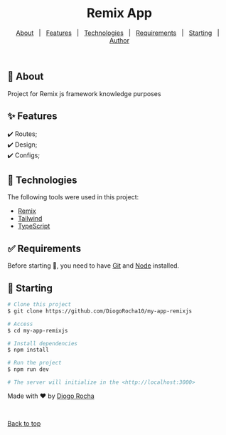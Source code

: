 
<h1 align="center">Remix App </h1>


<!-- Status -->

<!-- <h4 align="center"> 
	🚧  Remix App Template 🚀 Under construction...  🚧
</h4> 

<hr> -->

<p align="center">
  <a href="#dart-about">About</a> &#xa0; | &#xa0; 
  <a href="#sparkles-features">Features</a> &#xa0; | &#xa0;
  <a href="#rocket-technologies">Technologies</a> &#xa0; | &#xa0;
  <a href="#white_check_mark-requirements">Requirements</a> &#xa0; | &#xa0;
  <a href="#checkered_flag-starting">Starting</a> &#xa0; | &#xa0;
  <a href="https://github.com/DiogoRocha10" target="_blank">Author</a>
</p>

<br>

## :dart: About ##

Project for Remix js framework knowledge purposes

## :sparkles: Features ##

:heavy_check_mark: Routes;\
:heavy_check_mark: Design;\
:heavy_check_mark: Configs;

## :rocket: Technologies ##

The following tools were used in this project:

- [Remix](https://remix.run)
- [Tailwind](https://tailwindui.com)
- [TypeScript](https://www.typescriptlang.org/)

## :white_check_mark: Requirements ##

Before starting :checkered_flag:, you need to have [Git](https://git-scm.com) and [Node](https://nodejs.org/en/) installed.

## :checkered_flag: Starting ##

```bash
# Clone this project
$ git clone https://github.com/DiogoRocha10/my-app-remixjs

# Access
$ cd my-app-remixjs

# Install dependencies
$ npm install

# Run the project
$ npm run dev

# The server will initialize in the <http://localhost:3000>
```


Made with :heart: by <a href="https://github.com/DiogoRocha10" target="_blank">Diogo Rocha</a>

&#xa0;

<a href="#top">Back to top</a>
